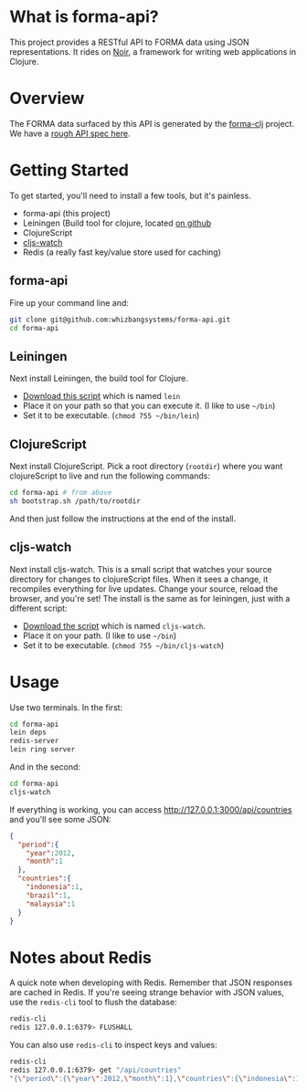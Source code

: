 # What is forma-api?

This project provides a RESTful API to FORMA data using JSON representations. It rides on [Noir](https://github.com/ibdknox/noir), a framework for writing web applications in Clojure.

# Overview  

The FORMA data surfaced by this API is generated by the [forma-clj](https://github.com/sritchie/forma-clj) project. We have a [rough API spec here](https://github.com/whizbangsystems/forma-api/wiki/API-Specification).
  
# Getting Started

To get started, you'll need to install a few tools, but it's painless.

* forma-api (this project)
* Leiningen (Build tool for clojure, located [on github](https://github.com/technomancy/leiningen) 
* ClojureScript
* [cljs-watch](https://github.com/ibdknox/cljs-watch)
* Redis (a really fast key/value store used for caching)

## forma-api

Fire up your command line and:

```bash
git clone git@github.com:whizbangsystems/forma-api.git
cd forma-api
```

## Leiningen

Next install Leiningen, the build tool for Clojure. 

* [Download this script](https://raw.github.com/technomancy/leiningen/stable/bin/lein) which is named `lein`
* Place it on your path so that you can execute it. (I like to use `~/bin`)
* Set it to be executable. (`chmod 755 ~/bin/lein`)

## ClojureScript

Next install ClojureScript. Pick a root directory (`rootdir`) where you want clojureScript to live and run the following commands:

```bash
cd forma-api # from above
sh bootstrap.sh /path/to/rootdir
```

And then just follow the instructions at the end of the install.

## cljs-watch

Next install cljs-watch. This is a small script that watches your source directory for changes to clojureScript files. When it sees a change, it recompiles everything for live updates. Change your source, reload the browser, and you're set! The install is the same as for leiningen, just with a different script:

* [Download the script](https://github.com/ibdknox/cljs-watch/blob/master/cljs-watch) which is named `cljs-watch`.
* Place it on your path. (I like to use `~/bin`)
* Set it to be executable. (`chmod 755 ~/bin/cljs-watch`)

# Usage

Use two terminals. In the first:

```bash
cd forma-api
lein deps
redis-server
lein ring server    
```

And in the second:

```bash
cd forma-api
cljs-watch
```

If everything is working, you can access http://127.0.0.1:3000/api/countries and you'll see some JSON:

```json
{
  "period":{
    "year":2012,
    "month":1
  },
  "countries":{
    "indonesia":1,
    "brazil":1,
    "malaysia":1
  }
}
```

# Notes about Redis 

A quick note when developing with Redis. Remember that JSON responses are cached in Redis. If you're seeing strange behavior with JSON values, use the `redis-cli` tool to flush the database:

```bash
redis-cli
redis 127.0.0.1:6379> FLUSHALL
```

You can also use `redis-cli` to inspect keys and values:

```bash
redis-cli
redis 127.0.0.1:6379> get "/api/countries"
"{\"period\":{\"year\":2012,\"month\":1},\"countries\":{\"indonesia\":1,\"brazil\":1,\"malaysia\":1}}"
```
